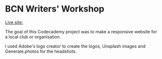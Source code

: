# BCN Writers' Workshop

[Live site:](https://whimsical-jalebi-da86c2.netlify.app/) 

The goal of this Codecademy project was to make a responsive website for a local club or organisation. 

I used Adobe's logo creator to create the logos, Unsplash images and Generate.photos for the headshots.

